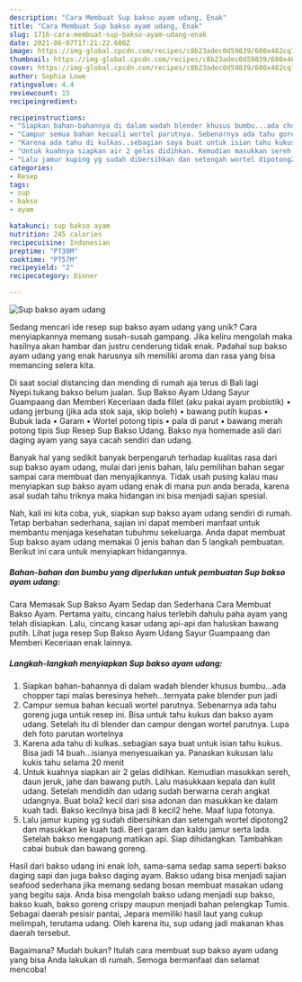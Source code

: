 ```yaml
---
description: "Cara Membuat Sup bakso ayam udang, Enak"
title: "Cara Membuat Sup bakso ayam udang, Enak"
slug: 1716-cara-membuat-sup-bakso-ayam-udang-enak
date: 2021-06-07T17:21:22.600Z
image: https://img-global.cpcdn.com/recipes/c8b23adec0d59839/680x482cq70/sup-bakso-ayam-udang-foto-resep-utama.jpg
thumbnail: https://img-global.cpcdn.com/recipes/c8b23adec0d59839/680x482cq70/sup-bakso-ayam-udang-foto-resep-utama.jpg
cover: https://img-global.cpcdn.com/recipes/c8b23adec0d59839/680x482cq70/sup-bakso-ayam-udang-foto-resep-utama.jpg
author: Sophia Lowe
ratingvalue: 4.4
reviewcount: 15
recipeingredient:

recipeinstructions:
- "Siapkan bahan-bahannya di dalam wadah blender khusus bumbu...ada chopper tapi malas beresinya heheh...ternyata pake blender pun jadi"
- "Campur semua bahan kecuali wortel parutnya. Sebenarnya ada tahu goreng juga untuk resep ini. Bisa untuk tahu kukus dan bakso ayam udang. Setelah itu di blender dan campur dengan wortel parutnya. Lupa deh foto parutan wortelnya"
- "Karena ada tahu di kulkas..sebagian saya buat untuk isian tahu kukus. Bisa jadi 14 buah...isianya menyesuaikan ya. Panaskan kukusan lalu kukis tahu selama 20 menit"
- "Untuk kuahnya siapkan air 2 gelas didihkan. Kemudian masukkan sereh, daun jeruk, jahe dan bawang putih. Lalu masukkaan kepala dan kulit udang. Setelah mendidih dan udang sudah berwarna cerah angkat udangnya. Buat bola2 kecil dari sisa adonan dan masukkan ke dalam kuah tadi. Bakso kecilnya bisa jadi 8 kecil2 hehe. Maaf lupa fotonya."
- "Lalu jamur kuping yg sudah dibersihkan dan setengah wortel dipotong2 dan masukkan ke kuah tadi. Beri garam dan kaldu jamur serta lada. Setelah bakso mengapung matikan api. Siap dihidangkan. Tambahkan cabai bubuk dan bawang goreng."
categories:
- Resep
tags:
- sup
- bakso
- ayam

katakunci: sup bakso ayam 
nutrition: 245 calories
recipecuisine: Indonesian
preptime: "PT30M"
cooktime: "PT57M"
recipeyield: "2"
recipecategory: Dinner

---
```



![Sup bakso ayam udang](https://img-global.cpcdn.com/recipes/c8b23adec0d59839/680x482cq70/sup-bakso-ayam-udang-foto-resep-utama.jpg)

Sedang mencari ide resep sup bakso ayam udang yang unik? Cara menyiapkannya memang susah-susah gampang. Jika keliru mengolah maka hasilnya akan hambar dan justru cenderung tidak enak. Padahal sup bakso ayam udang yang enak harusnya sih memiliki aroma dan rasa yang bisa memancing selera kita.

Di saat social distancing dan mending di rumah aja terus di Bali lagi Nyepi.tukang bakso belum jualan. Sup Bakso Ayam Udang Sayur Guampaang dan Memberi Keceriaan dada fillet (aku pakai ayam probiotik) • udang jerbung (jika ada stok saja, skip boleh) • bawang putih kupas • Bubuk lada • Garam • Wortel potong tipis • pala di parut • bawang merah potong tipis Sup Resep Sup Bakso Udang. Bakso nya homemade asli dari daging ayam yang saya cacah sendiri dan udang.

Banyak hal yang sedikit banyak berpengaruh terhadap kualitas rasa dari sup bakso ayam udang, mulai dari jenis bahan, lalu pemilihan bahan segar sampai cara membuat dan menyajikannya. Tidak usah pusing kalau mau menyiapkan sup bakso ayam udang enak di mana pun anda berada, karena asal sudah tahu triknya maka hidangan ini bisa menjadi sajian spesial.


Nah, kali ini kita coba, yuk, siapkan sup bakso ayam udang sendiri di rumah. Tetap berbahan sederhana, sajian ini dapat memberi manfaat untuk membantu menjaga kesehatan tubuhmu sekeluarga. Anda dapat membuat Sup bakso ayam udang memakai 0 jenis bahan dan 5 langkah pembuatan. Berikut ini cara untuk menyiapkan hidangannya.

<!--inarticleads1-->

##### Bahan-bahan dan bumbu yang diperlukan untuk pembuatan Sup bakso ayam udang:



Cara Memasak Sup Bakso Ayam Sedap dan Sederhana Cara Membuat Bakso Ayam. Pertama yaitu, cincang halus terlebih dahulu paha ayam yang telah disiapkan. Lalu, cincang kasar udang api-api dan haluskan bawang putih. Lihat juga resep Sup Bakso Ayam Udang Sayur Guampaang dan Memberi Keceriaan enak lainnya. 

<!--inarticleads2-->

##### Langkah-langkah menyiapkan Sup bakso ayam udang:

1. Siapkan bahan-bahannya di dalam wadah blender khusus bumbu...ada chopper tapi malas beresinya heheh...ternyata pake blender pun jadi
1. Campur semua bahan kecuali wortel parutnya. Sebenarnya ada tahu goreng juga untuk resep ini. Bisa untuk tahu kukus dan bakso ayam udang. Setelah itu di blender dan campur dengan wortel parutnya. Lupa deh foto parutan wortelnya
1. Karena ada tahu di kulkas..sebagian saya buat untuk isian tahu kukus. Bisa jadi 14 buah...isianya menyesuaikan ya. Panaskan kukusan lalu kukis tahu selama 20 menit
1. Untuk kuahnya siapkan air 2 gelas didihkan. Kemudian masukkan sereh, daun jeruk, jahe dan bawang putih. Lalu masukkaan kepala dan kulit udang. Setelah mendidih dan udang sudah berwarna cerah angkat udangnya. Buat bola2 kecil dari sisa adonan dan masukkan ke dalam kuah tadi. Bakso kecilnya bisa jadi 8 kecil2 hehe. Maaf lupa fotonya.
1. Lalu jamur kuping yg sudah dibersihkan dan setengah wortel dipotong2 dan masukkan ke kuah tadi. Beri garam dan kaldu jamur serta lada. Setelah bakso mengapung matikan api. Siap dihidangkan. Tambahkan cabai bubuk dan bawang goreng.


Hasil dari bakso udang ini enak loh, sama-sama sedap sama seperti bakso daging sapi dan juga bakso daging ayam. Bakso udang bisa menjadi sajian seafood sederhana jika memang sedang bosan membuat masakan udang yang begitu saja. Anda bisa mengolah bakso udang menjadi sup bakso, bakso kuah, bakso goreng crispy maupun menjadi bahan pelengkap Tumis. Sebagai daerah pesisir pantai, Jepara memiliki hasil laut yang cukup melimpah, terutama udang. Oleh karena itu, sup udang jadi makanan khas daerah tersebut. 

Bagaimana? Mudah bukan? Itulah cara membuat sup bakso ayam udang yang bisa Anda lakukan di rumah. Semoga bermanfaat dan selamat mencoba!

